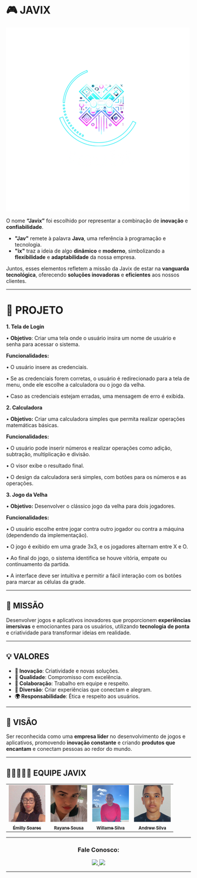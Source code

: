 # 🎮 **JAVIX**  

![Javix Logo](equipe/img/IMG_4330.PNG)

O nome **“Javix”** foi escolhido por representar a combinação de **inovação** e **confiabilidade**.  
- **"Jav"** remete à palavra **Java**, uma referência à programação e tecnologia.  
- **"ix"** traz a ideia de algo **dinâmico** e **moderno**, simbolizando a **flexibilidade** e **adaptabilidade** da nossa empresa.  

Juntos, esses elementos refletem a missão da Javix de estar na **vanguarda tecnológica**, oferecendo **soluções inovadoras** e **eficientes** aos nossos clientes.

---

# 🤖 **PROJETO**
**1. Tela de Login**

• **Objetivo**: Criar uma tela onde o usuário insira um nome de
usuário e senha para acessar o sistema.  

**Funcionalidades:**

• O usuário insere as credenciais.

• Se as credenciais forem corretas, o usuário é redirecionado para a tela de menu, onde ele escolhe a calculadora ou o jogo da velha.

• Caso as credenciais estejam erradas, uma mensagem de erro é exibida.

**2. Calculadora**

• **Objetivo:** Criar uma calculadora simples que permita realizar
operações matemáticas básicas.  

**Funcionalidades:**

• O usuário pode inserir números e realizar operações como adição, subtração, multiplicação e divisão.

• O visor exibe o resultado final.

• O design da calculadora será simples, com botões para os
números e as operações.

**3. Jogo da Velha**

• **Objetivo:** Desenvolver o clássico jogo da velha para dois
jogadores.

**Funcionalidades:**

• O usuário escolhe entre jogar contra outro jogador ou contra
a máquina (dependendo da implementação).

• O jogo é exibido em uma grade 3x3, e os jogadores alternam
entre X e O.

• Ao final do jogo, o sistema identifica se houve vitória, empate
ou continuamento da partida.

• A interface deve ser intuitiva e permitir a fácil interação com
os botões para marcar as células da grade.

---

## 🌟 **MISSÃO**  
Desenvolver jogos e aplicativos inovadores que proporcionem **experiências imersivas** e emocionantes para os usuários, utilizando **tecnologia de ponta** e criatividade para transformar ideias em realidade.

---

## 💡 **VALORES**
- **🚀 Inovação**: Criatividade e novas soluções.  
- **🏅 Qualidade**: Compromisso com excelência.  
- **🤝 Colaboração**: Trabalho em equipe e respeito.  
- **🎉 Diversão**: Criar experiências que conectam e alegram.  
- **🌍 Responsabilidade**: Ética e respeito aos usuários.

---

## 🎯 **VISÃO**  
Ser reconhecida como uma **empresa líder** no desenvolvimento de jogos e aplicativos, promovendo **inovação constante** e criando **produtos que encantam** e conectam pessoas ao redor do mundo.

---
## 👩🏼‍🤝‍👨🏽 **EQUIPE JAVIX**
<div align="center">
<table>
  <tbody>
    <tr>
      <td align="center"><a href="https://github.com/emillysoares05"><img src="equipe/img/11d74b60-773c-4fdd-a7e3-74a0f7b16db3.jpg" width="100px" height="100px" style="object-fit: cover;" alt="Emilly Soares"/><br /><sub><b>Émilly Soares</b></sub></a><br /></td>
      <td align="center"><a href="https://github.com/Ydvtim"><img src="equipe/img/IMG_20230127_073100_122.jpg" width="100px" height="100px" style="object-fit: cover;" alt="Rayane Sousa"/><br /><sub><b>Rayane Sousa</b></sub></a><br /></td>
      <td align="center"><a href="https://github.com/willamesilvaof"><img src="equipe/img/7b4e6b25-37ab-4a6a-9760-40076ff8ad51.jpg" width="100px" height="100px" style="object-fit: cover;" alt="Willame Silva"/><br /><sub><b>Willame Silva</b></sub></a><br /></td>
      <td align="center"><a href="https://github.com/Antonio-Andrew"><img src="equipe/img/57faa46b-0de4-47ff-a8ca-545d1252c327.jpg" width="100px" height="100px" style="object-fit: cover;" alt="Andrew Silva"/><br /><sub><b>Andrew Silva</b></sub></a><br /></td>
    </tr>
  </tbody>
</table>
</div>



---

<h3 align="center">Fale Conosco:</h3>
<div align="center">
  <a href="https://instagram.com/javix.oficial" target="_blank">
    <img src="https://img.shields.io/badge/-Instagram-%23E4405F?style=for-the-badge&logo=instagram&logoColor=white" target="_blank">
  </a>
  <a href="mailto:javix.equipe@gmail.com">
    <img src="https://img.shields.io/badge/-Gmail-%23333?style=for-the-badge&logo=gmail&logoColor=white" target="_blank">
  </a>
</div>

---
